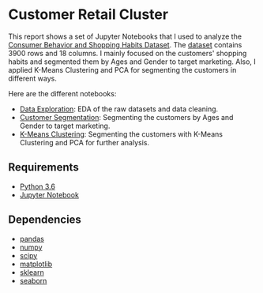 # Customer Retail Cluster

This report shows a set of Jupyter Notebooks that I used to analyze the [Consumer Behavior and Shopping Habits Dataset](https://www.kaggle.com/datasets/zeesolver/consumer-behavior-and-shopping-habits-dataset/data). The [dataset](https://github.com/haewooklee/customer-retail-cluster/blob/main/shopping_behavior_updated.csv) contains 3900 rows and 18 columns. I mainly focused on the customers' shopping habits and segmented them by Ages and Gender to target marketing. Also, I applied K-Means Clustering and PCA for segmenting the customers in different ways. 

Here are the different notebooks:
* [Data Exploration](https://github.com/haewooklee/customer-retail-cluster/blob/main/3%20Data%20Explore.ipynb): EDA of the raw datasets and data cleaning.
* [Customer Segmentation](): Segmenting the customers by Ages and Gender to target marketing.
* [K-Means Clustering](https://github.com/haewooklee/customer-retail-cluster/blob/main/3-Clustering%20and%20marketing.ipynb): Segmenting the customers with K-Means Clustering and PCA for further analysis.


## Requirements

* [Python 3.6](https://www.python.org/downloads/release/python-360/)
* [Jupyter Notebook](http://jupyter.org/)

## Dependencies

* [pandas](https://pandas.pydata.org/)
* [numpy](http://www.numpy.org/)
* [scipy](https://www.scipy.org/)
* [matplotlib](https://matplotlib.org/)
* [sklearn](http://scikit-learn.org/stable/)
* [seaborn](https://seaborn.pydata.org/)
